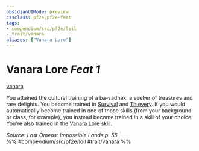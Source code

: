 ```yaml
---
obsidianUIMode: preview
cssclass: pf2e,pf2e-feat
tags:
- compendium/src/pf2e/loil
- trait/vanara
aliases: ["Vanara Lore"]
---
```

# Vanara Lore  *Feat 1*  
[vanara](rules/traits/vanara-loil.md)  


You attained the cultural training of a ba-sadhak, a seeker of treasures and rare delights. You become trained in [Survival](compendium/skills.md#Survival) and [Thievery](compendium/skills.md#Thievery). If you would automatically become trained in one of those skills (from your background or class, for example), you instead become trained in a skill of your choice. You're also trained in the [Vanara Lore](compendium/skills.md#Lore) skill.

*Source: Lost Omens: Impossible Lands p. 55*  
%% #compendium/src/pf2e/loil #trait/vanara %%